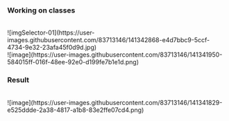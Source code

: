 <h3>Working on classes</h3>
<br>
![imgSelector-01](https://user-images.githubusercontent.com/83713146/141342868-e4d7bbc9-5ccf-4734-9e32-23afa45f0d9d.jpg)

<br>
![image](https://user-images.githubusercontent.com/83713146/141341950-584015ff-016f-48ee-92e0-d199fe7b1e1d.png)

<h3>Result</h3><br>
![image](https://user-images.githubusercontent.com/83713146/141341829-e525ddde-2a38-4817-a1b8-83e2ffe07cd4.png)
